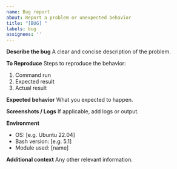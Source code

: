 ```yaml
---
name: Bug report
about: Report a problem or unexpected behavior
title: "[BUG] "
labels: bug
assignees: ''
---
```


**Describe the bug**
A clear and concise description of the problem.

**To Reproduce**
Steps to reproduce the behavior:
1. Command run
2. Expected result
3. Actual result

**Expected behavior**
What you expected to happen.

**Screenshots / Logs**
If applicable, add logs or output.

**Environment**
- OS: [e.g. Ubuntu 22.04]
- Bash version: [e.g. 5.1]
- Module used: [name]

**Additional context**
Any other relevant information.
